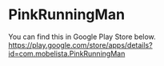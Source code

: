 # PinkRunningMan
You can find this in Google Play Store below.
https://play.google.com/store/apps/details?id=com.mobelista.PinkRunningMan
